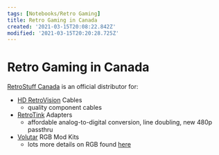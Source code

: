 ```yaml
---
tags: [Notebooks/Retro Gaming]
title: Retro Gaming in Canada
created: '2021-03-15T20:08:22.842Z'
modified: '2021-03-15T20:20:28.725Z'
---
```


# Retro Gaming in Canada

[RetroStuff Canada](https://retrostuff.ca) is an official distributor for:
* [HD RetroVision](https://www.hdretrovision.com) Cables
  - quality component cables
* [RetroTink](https://www.retrotink.com) Adapters 
  - affordable analog-to-digital conversion, line doubling, new 480p passthru
* [Volutar](https://voultar.com) RGB Mod Kits 
  - lots more details on RGB found [here](https://www.retrorgb.com/systems.html)
